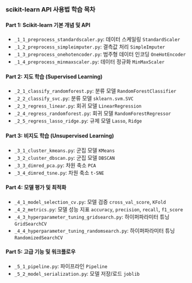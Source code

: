 ### scikit-learn API 사용법 학습 목차

#### **Part 1: Scikit-learn 기본 개념 및 API**
* `_1_1_preprocess_standardscaler.py`: 데이터 스케일링 `StandardScaler`
* `_1_2_preprocess_simpleimputer.py`: 결측값 처리 `SimpleImputer`
* `_1_3_preprocess_onehotencoder.py`: 범주형 데이터 인코딩 `OneHotEncoder`
* `_1_4_preprocess_minmaxscaler.py`: 데이터 정규화 `MinMaxScaler`

#### **Part 2: 지도 학습 (Supervised Learning)**
* `_2_1_classify_randomforest.py`: 분류 모델 `RandomForestClassifier`
* `_2_2_classify_svc.py`: 분류 모델 `sklearn.svm.SVC`
* `_2_3_regress_linear.py`: 회귀 모델 `LinearRegression`
* `_2_4_regress_randomforest.py`: 회귀 모델 `RandomForestRegressor`
* `_2_5_regress_lasso_ridge.py`: 규제 모델 `Lasso`, `Ridge`

#### **Part 3: 비지도 학습 (Unsupervised Learning)**
* `_3_1_cluster_kmeans.py`: 군집 모델 `KMeans`
* `_3_2_cluster_dbscan.py`: 군집 모델 `DBSCAN`
* `_3_3_dimred_pca.py`: 차원 축소 `PCA`
* `_3_4_dimred_tsne.py`: 차원 축소 `t-SNE`

#### **Part 4: 모델 평가 및 최적화**
* `_4_1_model_selection_cv.py`: 모델 검증 `cross_val_score`, `KFold`
* `_4_2_metrics.py`: 모델 성능 지표 `accuracy`, `precision`, `recall`, `f1_score`
* `_4_3_hyperparameter_tuning_gridsearch.py`: 하이퍼파라미터 튜닝 `GridSearchCV`
* `_4_4_hyperparameter_tuning_randomsearch.py`: 하이퍼파라미터 튜닝 `RandomizedSearchCV`

#### **Part 5: 고급 기능 및 워크플로우**
* `_5_1_pipeline.py`: 파이프라인 `Pipeline`
* `_5_2_model_serialization.py`: 모델 저장/로드 `joblib`
